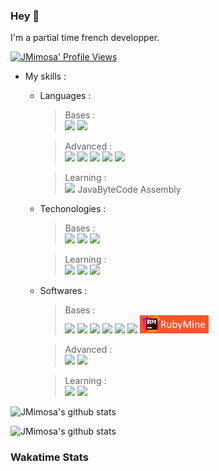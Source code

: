 ### Hey 👋

I'm a partial time french developper.

[![JMimosa' Profile Views](https://komarev.com/ghpvc/?username=JMRaichDev&color=brightgreen)](https://github.com/JMRaichDev)


* My skills :
  * Languages :
      > Bases :<br>
      > <img src="https://img.shields.io/badge/CSS3-1572B6?style=for-the-badge&logo=css3&logoColor=white" style="max-width:100%;">
      > <img src="https://img.shields.io/badge/Ruby-CC342D?style=for-the-badge&logo=ruby&logoColor=white" style="max-width:100%;">

      > Advanced :<br>
      > <img src="https://img.shields.io/badge/Java-ED8B00?style=for-the-badge&logo=java&logoColor=white" style="max-width:100%;">
      > <img src="https://img.shields.io/badge/Python-3776AB?style=for-the-badge&logo=python&logoColor=white" style="max-width:100%;">
      > <img src="https://img.shields.io/badge/CoffeeScript-2F2625?style=for-the-badge&logo=CoffeeScript&logoColor=white" style="max-width:100%;">
      > <img src="https://img.shields.io/badge/HTML5-E34F26?style=for-the-badge&logo=html5&logoColor=white" style="max-width:100%;">
      > <img src="https://img.shields.io/badge/JavaScript-F7DF1E?style=for-the-badge&logo=javascript&logoColor=black" style="max-width:100%;">

      > Learning :<br>
      > <img src="https://img.shields.io/badge/C%2B%2B-00599C?style=for-the-badge&logo=c%2B%2B&logoColor=white" style="max-width:100%;">
      > JavaByteCode Assembly

  * Techonologies :
      > Bases :<br>
      > <img src="https://img.shields.io/badge/jQuery-0769AD?style=for-the-badge&logo=jquery&logoColor=white" style="max-width:100%;">
      > <img src="https://img.shields.io/badge/Node.js-339933?style=for-the-badge&logo=nodedotjs&logoColor=white" style="max-width:100%;">
      > <img src="https://img.shields.io/badge/npm-CB3837?style=for-the-badge&logo=npm&logoColor=white" style="max-width:100%;">

      > Learning :<br>
      > <img src="https://img.shields.io/badge/Markdown-000000?style=for-the-badge&logo=markdown&logoColor=white" style="max-width:100%;">
      > <img src="https://img.shields.io/badge/Electron-2B2E3A?style=for-the-badge&logo=electron&logoColor=9FEAF9" style="max-width:100%;">
      > <img src="https://img.shields.io/badge/Bootstrap-563D7C?style=for-the-badge&logo=bootstrap&logoColor=white" style="max-width:100%;">

  * Softwares :
      > Bases :<br>
      > <img src="https://img.shields.io/badge/Visual_Studio_Code-0078D4?style=for-the-badge&logo=visual%20studio%20code&logoColor=white" style="max-width:100%;">
      > <img src="https://img.shields.io/badge/Visual_Studio-5C2D91?style=for-the-badge&logo=visual%20studio&logoColor=white" style="max-width:100%;">
      > <img src="https://img.shields.io/badge/sublime_text-%23575757.svg?&style=for-the-badge&logo=sublime-text&logoColor=important" style="max-width:100%;">
      > <img src="https://img.shields.io/badge/Notepad++-90E59A.svg?style=for-the-badge&logo=notepad%2B%2B&logoColor=black" style="max-width:100%;">
      > <img src="https://img.shields.io/badge/Atom-66595C?style=for-the-badge&logo=Atom&logoColor=white" style="max-width:100%;">
      > <img src="https://img.shields.io/badge/Android_Studio-3DDC84?style=for-the-badge&logo=android-studio&logoColor=white" style="max-width:100%;">
      > <img src="./assets/ruby_mine_logo.png" style="max-width:100%;">

      > Advanced :<br>
      > <img src="https://img.shields.io/badge/PyCharm-000000.svg?&style=for-the-badge&logo=PyCharm&logoColor=white" style="max-width:100%;">
      > <img src="https://img.shields.io/badge/IntelliJIDEA-000000.svg?style=for-the-badge&logo=intellij-idea&logoColor=white" style="max-width:100%;">

      > Learning :<br>
      > <img src="https://img.shields.io/badge/Eclipse-2C2255?style=for-the-badge&logo=eclipse&logoColor=white" style="max-width:100%;">
      > <img src="https://img.shields.io/badge/-WEBStorm-181717?style=for-the-badge&logo=webStorm&logoColor=white" style="max-width:100%;">

![JMimosa's github stats](https://github-readme-stats.vercel.app/api?username=JMRaichDev&count_private=true&show_icons=true&icon_color=fff&bg_color=55,e96443,904e95&title_color=fff&text_color=fff)

![JMimosa's github stats](https://github-readme-stats.vercel.app/api/top-langs/?username=JMRaichDev&show_icons=true&count_private=true&show_icons=true&bg_color=55,e96443,904e95&title_color=fff&icon_color=fff&text_color=fff)

### Wakatime Stats
<!--START_SECTION:waka-->
<!--END_SECTION:waka-->
